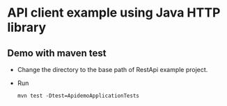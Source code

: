 # API client example using Java HTTP library

## Demo with maven test
* Change the directory to the base path of RestApi example project.
* Run 
    
      mvn test -Dtest=ApidemoApplicationTests
 
